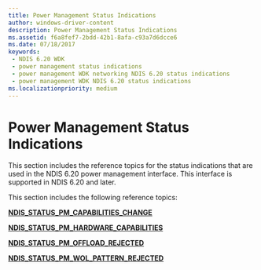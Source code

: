 ```yaml
---
title: Power Management Status Indications
author: windows-driver-content
description: Power Management Status Indications
ms.assetid: f6a8fef7-2bdd-42b1-8afa-c93a7d6dcce6
ms.date: 07/18/2017
keywords:
 - NDIS 6.20 WDK 
 - power management status indications
 - power management WDK networking NDIS 6.20 status indications
 - power management WDK NDIS 6.20 status indications
ms.localizationpriority: medium
---
```


# Power Management Status Indications





This section includes the reference topics for the status indications that are used in the NDIS 6.20 power management interface. This interface is supported in NDIS 6.20 and later.

This section includes the following reference topics:

[**NDIS\_STATUS\_PM\_CAPABILITIES\_CHANGE**](ndis-status-pm-capabilities-change.md)

[**NDIS\_STATUS\_PM\_HARDWARE\_CAPABILITIES**](ndis-status-pm-hardware-capabilities.md)

[**NDIS\_STATUS\_PM\_OFFLOAD\_REJECTED**](ndis-status-pm-offload-rejected.md)

[**NDIS\_STATUS\_PM\_WOL\_PATTERN\_REJECTED**](ndis-status-pm-wol-pattern-rejected.md)

 

 




